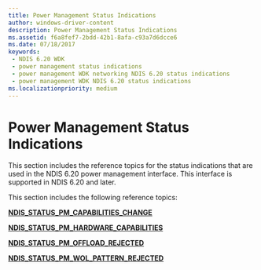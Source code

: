 ```yaml
---
title: Power Management Status Indications
author: windows-driver-content
description: Power Management Status Indications
ms.assetid: f6a8fef7-2bdd-42b1-8afa-c93a7d6dcce6
ms.date: 07/18/2017
keywords:
 - NDIS 6.20 WDK 
 - power management status indications
 - power management WDK networking NDIS 6.20 status indications
 - power management WDK NDIS 6.20 status indications
ms.localizationpriority: medium
---
```


# Power Management Status Indications





This section includes the reference topics for the status indications that are used in the NDIS 6.20 power management interface. This interface is supported in NDIS 6.20 and later.

This section includes the following reference topics:

[**NDIS\_STATUS\_PM\_CAPABILITIES\_CHANGE**](ndis-status-pm-capabilities-change.md)

[**NDIS\_STATUS\_PM\_HARDWARE\_CAPABILITIES**](ndis-status-pm-hardware-capabilities.md)

[**NDIS\_STATUS\_PM\_OFFLOAD\_REJECTED**](ndis-status-pm-offload-rejected.md)

[**NDIS\_STATUS\_PM\_WOL\_PATTERN\_REJECTED**](ndis-status-pm-wol-pattern-rejected.md)

 

 




